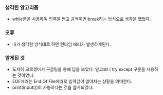 ### 생각한 알고리즘
 - while문을 사용하여 입력을 받고 공백이면 break하는 방식으로 생각을 했었다.

### 오류
 - 내가 생각한 방식대로 하면 런타임 에러가 발생하게된다.

### 알게된 것
 - 도저히 모르겠어서 구글링을 통해 답을 보았다. 알고보니 try except 구문을 사용하는 것이었다.
 - EOF에러는 End Of File에러로 입력값이 없어지는 상황을 의미한다.
 - print(input())이 가능하다는 것을 알게되었다.
